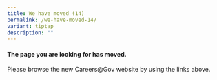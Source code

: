 ```yaml
---
title: We have moved (14)
permalink: /we-have-moved-14/
variant: tiptap
description: ""
---
```

<h4>The page you are looking for has moved.</h4>
<p>Please browse the new Careers@Gov website by using the links above.</p>